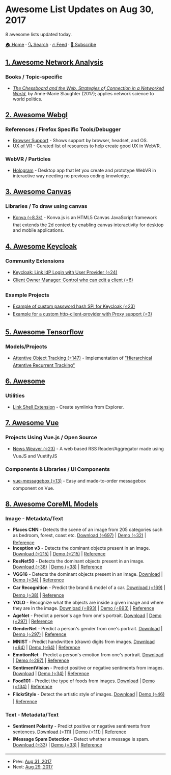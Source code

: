 # Awesome List Updates on Aug 30, 2017

8 awesome lists updated today.

[🏠 Home](/README.md) · [🔍 Search](https://www.trackawesomelist.com/search/) · [🔥 Feed](https://www.trackawesomelist.com/rss.xml) · [📮 Subscribe](https://trackawesomelist.us17.list-manage.com/subscribe?u=d2f0117aa829c83a63ec63c2f&id=36a103854c)



## [1. Awesome Network Analysis](/content/briatte/awesome-network-analysis/README.md)

### Books / Topic-specific

*   *[The Chessboard and the Web. Strategies of Connection in a Networked World](http://yalebooks.yale.edu/book/9780300215649/chessboard-and-web)*, by Anne-Marie Slaughter (2017); applies network science to world politics.

## [2. Awesome Webgl](/content/sjfricke/awesome-webgl/README.md)

### References / Firefox Specific Tools/Debugger

*   [Browser Support](https://webvr.rocks/) - Shows support by browser, headset, and OS.
*   [UX of VR](https://www.uxofvr.com/) - Curated list of resources to help create good UX in WebVR.

### WebVR / Particles

*   [Hologram](https://hologram.cool/) - Desktop app that let you create and prototype WebVR in interactive way needing no previous coding knowledge.

## [3. Awesome Canvas](/content/raphamorim/awesome-canvas/README.md)

### Libraries / To draw using canvas

*   [Konva (⭐8.3k)](https://github.com/konvajs/konva) - Konva.js is an HTML5 Canvas JavaScript framework that extends the 2d context by enabling canvas interactivity for desktop and mobile applications.

## [4. Awesome Keycloak](/content/thomasdarimont/awesome-keycloak/README.md)

### Community Extensions

*   [Keycloak: Link IdP Login with User Provider (⭐24)](https://github.com/ohioit/keycloak-link-idp-with-user)
*   [Client Owner Manager: Control who can edit a client (⭐6)](https://github.com/cyclone-project/cyclone-client-registration)

### Example Projects

*   [Example of custom password hash SPI for Keycloak (⭐23)](https://github.com/pavelbogomolenko/keycloak-custom-password-hash)
*   [Example for a custom http-client-provider with Proxy support (⭐3)](https://github.com/xiaoyvr/custom-http-client-provider)

## [5. Awesome Tensorflow](/content/jtoy/awesome-tensorflow/README.md)

### Models/Projects

*   [Attentive Object Tracking (⭐147)](https://github.com/akosiorek/hart) - Implementation of ["Hierarchical Attentive Recurrent Tracking"](https://arxiv.org/abs/1706.09262)

## [6. Awesome](/content/Awesome-Windows/Awesome/README.md)

### Utilities

*   [Link Shell Extension](http://schinagl.priv.at/nt/hardlinkshellext/hardlinkshellext.html) - Create symlinks from Explorer.

## [7. Awesome Vue](/content/vuejs/awesome-vue/README.md)

### Projects Using Vue.js / Open Source

*   [News Weaver (⭐23)](https://github.com/Rud156/News-Weaver) - A web based RSS Reader/Aggregator made using VueJS and VuetifyJS

### Components & Libraries / UI Components

*   [vue-messagebox (⭐13)](https://github.com/zhangxiang958/vue-messageBox) - Easy and made-to-order messagebox component on Vue.

## [8. Awesome CoreML Models](/content/likedan/Awesome-CoreML-Models/README.md)

### Image - Metadata/Text

*   **Places CNN** - Detects the scene of an image from 205 categories such as bedroom, forest, coast etc. [Download (⭐697)](https://github.com/hollance/MobileNet-CoreML/raw/master/MobileNet.mlmodel) | [Demo (⭐32)](https://github.com/chenyi1989/CoreMLDemo) | [Reference](http://places.csail.mit.edu/index.html)
*   **Inception v3** - Detects the dominant objects present in an image. [Download (⭐215)](https://github.com/yulingtianxia/Core-ML-Sample/blob/master/CoreMLSample/Inceptionv3.mlmodel) | [Demo (⭐215)](https://github.com/yulingtianxia/Core-ML-Sample/) | [Reference](https://arxiv.org/abs/1512.00567)
*   **ResNet50** - Detects the dominant objects present in an image. [Download (⭐38)](https://github.com/ytakzk/CoreML-samples/blob/master/CoreML-samples/Resnet50.mlmodel) | [Demo (⭐38)](https://github.com/ytakzk/CoreML-samples) | [Reference](https://arxiv.org/abs/1512.03385)
*   **VGG16** - Detects the dominant objects present in an image. [Download](https://docs-assets.developer.apple.com/coreml/models/VGG16.mlmodel) | [Demo (⭐34)](https://github.com/alaphao/CoreMLExample) | [Reference](https://arxiv.org/abs/1409.1556)
*   **Car Recognition** - Predict the brand & model of a car. [Download (⭐169)](https://github.com/likedan/Core-ML-Car-Recognition/blob/master/Convert/CarRecognition.mlmodel) | [Demo (⭐38)](https://github.com/ytakzk/CoreML-samples) | [Reference](http://mmlab.ie.cuhk.edu.hk/datasets/comp_cars/index.html)
*   **YOLO** - Recognize what the objects are inside a given image and where they are in the image. [Download (⭐893)](https://github.com/hollance/YOLO-CoreML-MPSNNGraph/blob/master/TinyYOLO-CoreML/TinyYOLO-CoreML/TinyYOLO.mlmodel) | [Demo (⭐893)](https://github.com/hollance/YOLO-CoreML-MPSNNGraph) | [Reference](http://machinethink.net/blog/object-detection-with-yolo)
*   **AgeNet** - Predict a person's age from one's portrait. [Download](https://drive.google.com/file/d/0B1ghKa_MYL6mT1J3T1BEeWx4TWc/view?usp=sharing) | [Demo (⭐297)](https://github.com/cocoa-ai/FacesVisionDemo) | [Reference](http://www.openu.ac.il/home/hassner/projects/cnn_agegender/)
*   **GenderNet** - Predict a person's gender from one's portrait. [Download](https://drive.google.com/file/d/0B1ghKa_MYL6mYkNsZHlyc2ZuaFk/view?usp=sharing) | [Demo (⭐297)](https://github.com/cocoa-ai/FacesVisionDemo) | [Reference](http://www.openu.ac.il/home/hassner/projects/cnn_agegender/)
*   **MNIST** - Predict handwritten (drawn) digits from images. [Download (⭐64)](https://github.com/ph1ps/MNIST-CoreML/raw/master/MNISTPrediction/MNIST.mlmodel) | [Demo (⭐64)](https://github.com/ph1ps/MNIST-CoreML) | [Reference](http://yann.lecun.com/exdb/mnist/)
*   **EmotionNet** - Predict a person's emotion from one's portrait. [Download](https://drive.google.com/file/d/0B1ghKa_MYL6mTlYtRGdXNFlpWDQ/view?usp=sharing) | [Demo (⭐297)](https://github.com/cocoa-ai/FacesVisionDemo) | [Reference](http://www.openu.ac.il/home/hassner/projects/cnn_emotions/)
*   **SentimentVision** - Predict positive or negative sentiments from images. [Download](https://drive.google.com/open?id=0B1ghKa_MYL6mZ0dITW5uZlgyNTg) | [Demo (⭐34)](https://github.com/cocoa-ai/SentimentVisionDemo) | [Reference](http://www.sciencedirect.com/science/article/pii/S0262885617300355?via%3Dihub)
*   **Food101** - Predict the type of foods from images. [Download](https://drive.google.com/open?id=0B5TjkH3njRqnVjBPZGRZbkNITjA) | [Demo (⭐134)](https://github.com/ph1ps/Food101-CoreML) | [Reference](http://visiir.lip6.fr/explore)
*   **FlickrStyle** - Detect the artistic style of images. [Download](https://drive.google.com/file/d/0B1ghKa_MYL6meDBHT2NaZGxkNzQ/view?usp=sharing) | [Demo (⭐46)](https://github.com/cocoa-ai/StylesVisionDemo) | [Reference](http://sergeykarayev.com/files/1311.3715v3.pdf)

### Text - Metadata/Text

*   **Sentiment Polarity** - Predict positive or negative sentiments from sentences. [Download (⭐111)](https://github.com/cocoa-ai/SentimentCoreMLDemo/raw/master/SentimentPolarity/Resources/SentimentPolarity.mlmodel) | [Demo (⭐111)](https://github.com/cocoa-ai/SentimentCoreMLDemo) | [Reference](http://boston.lti.cs.cmu.edu/classes/95-865-K/HW/HW3/)
*   **iMessage Spam Detection** - Detect whether a message is spam. [Download (⭐33)](https://github.com/gkswamy98/imessage-spam-detection/blob/master/MessageClassifier.mlmodel) | [Demo (⭐33)](https://github.com/gkswamy98/imessage-spam-detection/tree/master) | [Reference](http://www.dt.fee.unicamp.br/\~tiago/smsspamcollection/)

---

- Prev: [Aug 31, 2017](/content/2017/08/31/README.md)
- Next: [Aug 29, 2017](/content/2017/08/29/README.md)